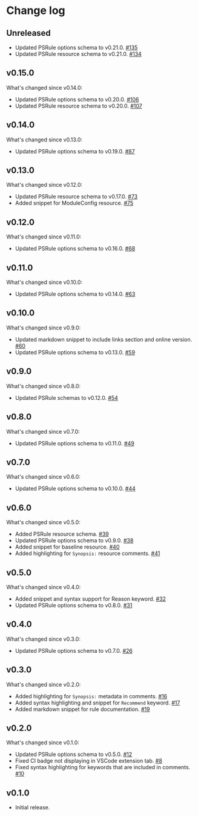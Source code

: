 # Change log

## Unreleased

- Updated PSRule options schema to v0.21.0. [#135](https://github.com/BernieWhite/PSRule-vscode/issues/135)
- Updated PSRule resource schema to v0.21.0. [#134](https://github.com/BernieWhite/PSRule-vscode/issues/134)

## v0.15.0

What's changed since v0.14.0:

- Updated PSRule options schema to v0.20.0. [#106](https://github.com/BernieWhite/PSRule-vscode/issues/106)
- Updated PSRule resource schema to v0.20.0. [#107](https://github.com/BernieWhite/PSRule-vscode/issues/107)

## v0.14.0

What's changed since v0.13.0:

- Updated PSRule options schema to v0.19.0. [#87](https://github.com/BernieWhite/PSRule-vscode/issues/87)

## v0.13.0

What's changed since v0.12.0:

- Updated PSRule resource schema to v0.17.0. [#73](https://github.com/BernieWhite/PSRule-vscode/issues/73)
- Added snippet for ModuleConfig resource. [#75](https://github.com/BernieWhite/PSRule-vscode/issues/75)

## v0.12.0

What's changed since v0.11.0:

- Updated PSRule options schema to v0.16.0. [#68](https://github.com/BernieWhite/PSRule-vscode/issues/68)

## v0.11.0

What's changed since v0.10.0:

- Updated PSRule options schema to v0.14.0. [#63](https://github.com/BernieWhite/PSRule-vscode/issues/63)

## v0.10.0

What's changed since v0.9.0:

- Updated markdown snippet to include links section and online version. [#60](https://github.com/BernieWhite/PSRule-vscode/issues/60)
- Updated PSRule options schema to v0.13.0. [#59](https://github.com/BernieWhite/PSRule-vscode/issues/59)

## v0.9.0

What's changed since v0.8.0:

- Updated PSRule schemas to v0.12.0. [#54](https://github.com/BernieWhite/PSRule-vscode/issues/54)

## v0.8.0

What's changed since v0.7.0:

- Updated PSRule options schema to v0.11.0. [#49](https://github.com/BernieWhite/PSRule-vscode/issues/49)

## v0.7.0

What's changed since v0.6.0:

- Updated PSRule options schema to v0.10.0. [#44](https://github.com/BernieWhite/PSRule-vscode/issues/44)

## v0.6.0

What's changed since v0.5.0:

- Added PSRule resource schema. [#39](https://github.com/BernieWhite/PSRule-vscode/issues/39)
- Updated PSRule options schema to v0.9.0. [#38](https://github.com/BernieWhite/PSRule-vscode/issues/38)
- Added snippet for baseline resource. [#40](https://github.com/BernieWhite/PSRule-vscode/issues/40)
- Added highlighting for `Synopsis:` resource comments. [#41](https://github.com/BernieWhite/PSRule-vscode/issues/41)

## v0.5.0

What's changed since v0.4.0:

- Added snippet and syntax support for Reason keyword. [#32](https://github.com/BernieWhite/PSRule-vscode/issues/32)
- Updated PSRule options schema to v0.8.0. [#31](https://github.com/BernieWhite/PSRule-vscode/issues/31)

## v0.4.0

What's changed since v0.3.0:

- Updated PSRule options schema to v0.7.0. [#26](https://github.com/BernieWhite/PSRule-vscode/issues/26)

## v0.3.0

What's changed since v0.2.0:

- Added highlighting for `Synopsis:` metadata in comments. [#16](https://github.com/BernieWhite/PSRule-vscode/issues/16)
- Added syntax highlighting and snippet for `Recommend` keyword. [#17](https://github.com/BernieWhite/PSRule-vscode/issues/17)
- Added markdown snippet for rule documentation. [#19](https://github.com/BernieWhite/PSRule-vscode/issues/19)

## v0.2.0

What's changed since v0.1.0:

- Updated PSRule options schema to v0.5.0. [#12](https://github.com/BernieWhite/PSRule-vscode/issues/12)
- Fixed CI badge not displaying in VSCode extension tab. [#8](https://github.com/BernieWhite/PSRule-vscode/issues/8)
- Fixed syntax highlighting for keywords that are included in comments. [#10](https://github.com/BernieWhite/PSRule-vscode/issues/10)

## v0.1.0

- Initial release.
